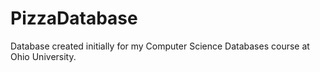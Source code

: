 # PizzaDatabase
Database created initially for my Computer Science Databases course at Ohio University.
